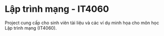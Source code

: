 # Lập trình mạng - IT4060

Project cung cấp cho sinh viên tài liệu và các ví dụ minh họa cho môn học Lập trình mạng (IT4060).